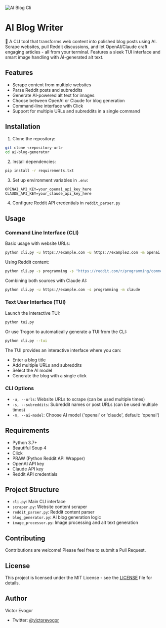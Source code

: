 ![AI Blog Cli](https://res.cloudinary.com/djaqusrpx/image/upload/v1731410602/Screenshot_from_2024-11-12_12-14-41_h5mzuc.png)

# AI Blog Writer

🤖 A CLI tool that transforms web content into polished blog posts using AI. Scrape websites, pull Reddit discussions, and let OpenAI/Claude craft engaging articles - all from your terminal. Features a sleek TUI interface and smart image handling with AI-generated alt text.

## Features

- Scrape content from multiple websites
- Parse Reddit posts and subreddits
- Generate AI-powered alt text for images
- Choose between OpenAI or Claude for blog generation
- Command-line interface with Click
- Support for multiple URLs and subreddits in a single command

## Installation

1. Clone the repository:
```bash
git clone <repository-url>
cd ai-blog-generator
```

2. Install dependencies:
```bash
pip install -r requirements.txt
```

3. Set up environment variables in `.env`:
```
OPENAI_API_KEY=your_openai_api_key_here
CLAUDE_API_KEY=your_claude_api_key_here
```

4. Configure Reddit API credentials in `reddit_parser.py`

## Usage

### Command Line Interface (CLI)

Basic usage with website URLs:
```bash
python cli.py -u https://example.com -u https://example2.com -m openai
```

Using Reddit content:
```bash
python cli.py -s programming -s "https://reddit.com/r/programming/comments/example"
```

Combining both sources with Claude AI:
```bash
python cli.py -u https://example.com -s programming -m claude
```

### Text User Interface (TUI)

Launch the interactive TUI:
```bash
python tui.py
```

Or use Trogon to automatically generate a TUI from the CLI:
```bash
python cli.py --tui
```

The TUI provides an interactive interface where you can:
- Enter a blog title
- Add multiple URLs and subreddits
- Select the AI model
- Generate the blog with a single click

### CLI Options

- `-u, --urls`: Website URLs to scrape (can be used multiple times)
- `-s, --subreddits`: Subreddit names or post URLs (can be used multiple times)
- `-m, --ai-model`: Choose AI model ('openai' or 'claude', default: 'openai')

## Requirements

- Python 3.7+
- Beautiful Soup 4
- Click
- PRAW (Python Reddit API Wrapper)
- OpenAI API key
- Claude API key
- Reddit API credentials

## Project Structure

- `cli.py`: Main CLI interface
- `scraper.py`: Website content scraper
- `reddit_parser.py`: Reddit content parser
- `blog_generator.py`: AI blog generation logic
- `image_processor.py`: Image processing and alt text generation

## Contributing

Contributions are welcome! Please feel free to submit a Pull Request.

## License

This project is licensed under the MIT License - see the [LICENSE](LICENSE) file for details.

## Author

Victor Evogor
- Twitter: [@victorevogor](https://x.com/victorevogor)
